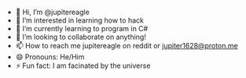 - 👋 Hi, I’m @jupitereagle
- 👀 I’m interested in learning how to hack
- 🌱 I’m currently learning to program in C# 
- 💞️ I’m looking to collaborate on anything!
- 📫 How to reach me jupitereagle on reddit or jupiter1628@proton.me
- 😄 Pronouns: He/Him
- ⚡ Fun fact: I am facinated by the universe

<!---
jupitereagle/jupitereagle is a ✨ special ✨ repository because its `README.md` (this file) appears on your GitHub profile.
You can click the Preview link to take a look at your changes.
--->
